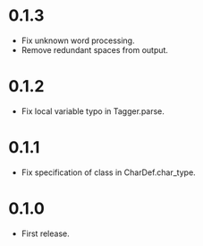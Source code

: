 # 0.1.3
- Fix unknown word processing.
- Remove redundant spaces from output.

# 0.1.2
- Fix local variable typo in Tagger.parse.

# 0.1.1
- Fix specification of class in CharDef.char_type.

# 0.1.0
- First release.
